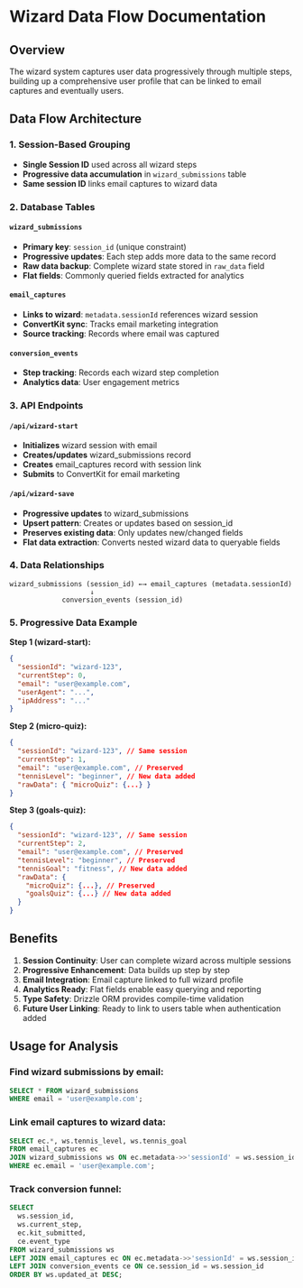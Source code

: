 # Wizard Data Flow Documentation

## Overview

The wizard system captures user data progressively through multiple steps, building up a comprehensive user profile that can be linked to email captures and eventually users.

## Data Flow Architecture

### 1. Session-Based Grouping
- **Single Session ID** used across all wizard steps
- **Progressive data accumulation** in `wizard_submissions` table
- **Same session ID** links email captures to wizard data

### 2. Database Tables

#### `wizard_submissions`
- **Primary key**: `session_id` (unique constraint)
- **Progressive updates**: Each step adds more data to the same record
- **Raw data backup**: Complete wizard state stored in `raw_data` field
- **Flat fields**: Commonly queried fields extracted for analytics

#### `email_captures`
- **Links to wizard**: `metadata.sessionId` references wizard session
- **ConvertKit sync**: Tracks email marketing integration
- **Source tracking**: Records where email was captured

#### `conversion_events`
- **Step tracking**: Records each wizard step completion
- **Analytics data**: User engagement metrics

### 3. API Endpoints

#### `/api/wizard-start`
- **Initializes** wizard session with email
- **Creates/updates** wizard_submissions record
- **Creates** email_captures record with session link
- **Submits** to ConvertKit for email marketing

#### `/api/wizard-save`
- **Progressive updates** to wizard_submissions
- **Upsert pattern**: Creates or updates based on session_id
- **Preserves existing data**: Only updates new/changed fields
- **Flat data extraction**: Converts nested wizard data to queryable fields

### 4. Data Relationships

```
wizard_submissions (session_id) ←→ email_captures (metadata.sessionId)
                    ↓
             conversion_events (session_id)
```

### 5. Progressive Data Example

**Step 1 (wizard-start):**
```json
{
  "sessionId": "wizard-123",
  "currentStep": 0,
  "email": "user@example.com",
  "userAgent": "...",
  "ipAddress": "..."
}
```

**Step 2 (micro-quiz):**
```json
{
  "sessionId": "wizard-123", // Same session
  "currentStep": 1,
  "email": "user@example.com", // Preserved
  "tennisLevel": "beginner", // New data added
  "rawData": { "microQuiz": {...} }
}
```

**Step 3 (goals-quiz):**
```json
{
  "sessionId": "wizard-123", // Same session
  "currentStep": 2,
  "email": "user@example.com", // Preserved
  "tennisLevel": "beginner", // Preserved
  "tennisGoal": "fitness", // New data added
  "rawData": { 
    "microQuiz": {...}, // Preserved
    "goalsQuiz": {...} // New data added
  }
}
```

## Benefits

1. **Session Continuity**: User can complete wizard across multiple sessions
2. **Progressive Enhancement**: Data builds up step by step
3. **Email Integration**: Email capture linked to full wizard profile
4. **Analytics Ready**: Flat fields enable easy querying and reporting
5. **Type Safety**: Drizzle ORM provides compile-time validation
6. **Future User Linking**: Ready to link to users table when authentication added

## Usage for Analysis

### Find wizard submissions by email:
```sql
SELECT * FROM wizard_submissions 
WHERE email = 'user@example.com';
```

### Link email captures to wizard data:
```sql
SELECT ec.*, ws.tennis_level, ws.tennis_goal 
FROM email_captures ec
JOIN wizard_submissions ws ON ec.metadata->>'sessionId' = ws.session_id
WHERE ec.email = 'user@example.com';
```

### Track conversion funnel:
```sql
SELECT 
  ws.session_id,
  ws.current_step,
  ec.kit_submitted,
  ce.event_type
FROM wizard_submissions ws
LEFT JOIN email_captures ec ON ec.metadata->>'sessionId' = ws.session_id  
LEFT JOIN conversion_events ce ON ce.session_id = ws.session_id
ORDER BY ws.updated_at DESC;
```